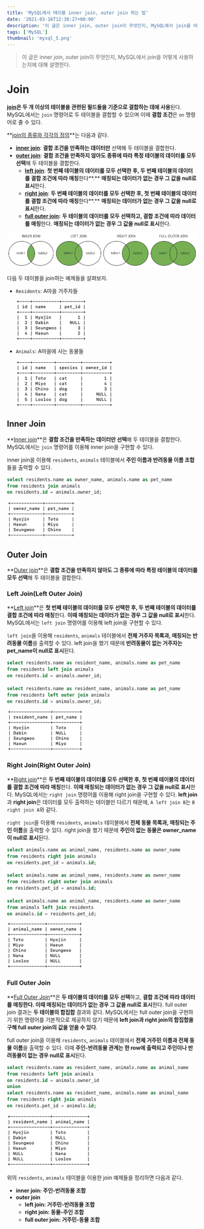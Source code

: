 ```yaml
---
title: 'MySQL에서 테이블 inner join, outer join 하는 법'
date: '2021-03-16T12:38:27+00:00'
description: '이 글은 inner join, outer join이 무엇인지, MySQL에서 join을 어떻게 사용하는지에 대해 설명한다.'
tags: ['MySQL']
thumbnail: 'mysql_5.png'
---
```


> 이 글은 inner join, outer join이 무엇인지, MySQL에서 join을 어떻게 사용하는지에 대해 설명한다.

# Join

**<u>join</u>은 두 개 이상의 테이블을 관련된 필드들을 기준으로 결합하는 데에 사용**된다. MySQL에서는 `join` 명령어로 두 테이블을 결합할 수 있으며 이때 **결합 조건**은 `on` 명령어로 줄 수 있다.

**<u>join의 종류와 각각의 정의</u>**는 다음과 같다.

- **<u>inner join</u>**: **결합 조건을 만족하는 데이터만** 선택해 두 테이블을 결합한다.
- **<u>outer join</u>**: **결합 조건을 만족하지 않아도 종류에 따라 특정 테이블의 데이터를 모두 선택**해 두 테이블을 결합한다.
  - **<u>left join</u>**: **첫 번째 테이블의 데이터를 모두 선택한 후, 두 번째 테이블의 데이터를 결합 조건에 따라 매칭**한다**.** **매칭되는 데이터가 없는 경우 그 값을 null로 표시**한다.
  - **<u>right join</u>**: **두 번째 테이블의 데이터를 모두 선택한 후, 첫 번째 테이블의 데이터를 결합 조건에 따라 매칭**한다**.** **매칭되는 데이터가 없는 경우 그 값을 null로 표시**한다.
  - **<u>full outer join</u>:** **두 테이블의 데이터를 모두 선택하고, 결합 조건에 따라 데이터를 매칭**한다. **매칭되는 데이터가 없는 경우 그 값을 null로 표시**한다.

![mysql_5_1](mysql_5_1.png)

다음 두 테이블을 join하는 예제들을 살펴보자.

- `Residents`: A마을 거주자들

  ![mysql_5_2](mysql_5_2.png)

- `Animals`: A마을에 사는 동물들

  ![mysql_5_3](mysql_5_3.png)

## Inner Join

**<u>Inner join</u>**은 **결합 조건을 만족하는 데이터만 선택**해 두 테이블을 결합한다. MySQL에서는 `join` 명령어를 이용해 inner join을 구현할 수 있다.

inner join을 이용해 `residents`, `animals` 테이블에서 **주인 이름과 반려동물 이름 조합**들을 출력할 수 있다.

```sql
select residents.name as owner_name, animals.name as pet_name
from residents join animals
on residents.id = animals.owner_id;
```

![mysql_5_4](mysql_5_4.png)

## Outer Join

**<u>Outer join</u>**은 **결합 조건을 만족하지 않아도 그 종류에 따라 특정 테이블의 데이터를 모두 선택**해 두 테이블을 결합한다.

### Left Join(Left Outer Join)

**<u>Left join</u>**은 **첫 번째 테이블의 데이터를 모두 선택한 후, 두 번째 테이블의 데이터를 결합 조건에 따라 매칭**한다. **이때 매칭되는 데이터가 없는 경우 그 값을 null로 표시**한다. MySQL에서는 `left join` 명령어를 이용해 left join을 구현할 수 있다.

`left join`을 이용해 `residents`, `animals` 테이블에서 **전체 거주자 목록과, 매칭되는 반려동물 이름**을 출력할 수 있다. left join을 했기 때문에 **반려동물이 없는 거주자는 pet_name이 null로 표시**된다.

```sql
select residents.name as resident_name, animals.name as pet_name
from residents left join animals
on residents.id = animals.owner_id;

select residents.name as resident_name, animals.name as pet_name
from residents left outer join animals
on residents.id = animals.owner_id;
```

![mysql_5_5](mysql_5_5.png)

### Right Join(Right Outer Join)

**<u>Right join</u>**은 **두 번째 테이블의 데이터를 모두 선택한 후, 첫 번째 테이블의 데이터를 결합 조건에 따라 매칭**한다. **이때 매칭되는 데이터가 없는 경우 그 값을 null로 표시**한다. MySQL에서는 `right join` 명령어를 이용해 right join을 구현할 수 있다. **left join**과 **right join**은 데이터를 모두 출력하는 테이블만 다르기 때문에, `A left join B`는 `B right join A`와 같다.

`right join`을 이용해 `residents`, `animals` 테이블에서 **전체 동물 목록과, 매칭되는 주인 이름**을 출력할 수 있다. right join을 했기 때문에 **주인이 없는 동물은 owner_name이 null로 표시**된다.

```sql
select animals.name as animal_name, residents.name as owner_name
from residents right join animals
on residents.pet_id = animals.id;

select animals.name as animal_name, residents.name as owner_name
from residents right outer join animals
on residents.pet_id = animals.id;

select animals.name as animal_name, residents.name as owner_name
from animals left join residents
on animals.id = residents.pet_id;
```

![mysql_5_6](mysql_5_6.png)

### Full Outer Join

**<u>Full Outer Join</u>**은 **두 테이블의 데이터를 모두 선택**하고, **결합 조건에 따라 데이터를 매칭한다. 이때 매칭되는 데이터가 없는 경우 그 값을 null로 표시**한다. full outer join 결과는 **두 테이블의 합집합** 결과와 같다. MySQL에서는 full outer join을 구현하기 위한 명령어를 기본적으로 제공하지 않기 때문에 **left join과 right join의 합집합을 구해 full outer join의 값을 얻을 수 있다**.

full outer join을 이용해 `residents`, `animals` 테이블에서 **전체 거주민 이름과 전체 동물 이름**을 출력할 수 있다. 이때 **주인-반려동물 관계는 한 row에 출력되고 주인이나 반려동물이 없는 경우 null로 표시**된다.

```sql
select residents.name as resident_name, animals.name as animal_name
from residents left join animals
on residents.id = animals.owner_id
union
select residents.name as resident_name, animals.name as animal_name
from residents right join animals
on residents.pet_id = animals.id;
```

![mysql_5_7](mysql_5_7.png)

위의 `residents`, `animals` 테이블을 이용한 join 예제들을 정리하면 다음과 같다.

- **inner join: 주인-반려동물 조합**
- **outer join**
  - **left join: 거주민-반려동물 조합**
  - **right join: 동물-주인 조합**
  - **full outer join: 거주민-동물 조합**
